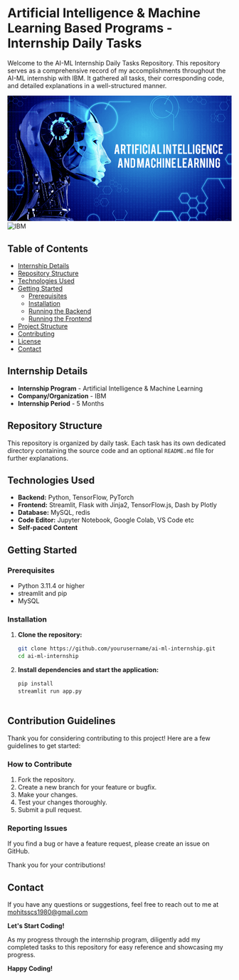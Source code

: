 # Artificial Intelligence & Machine Learning Based Programs - Internship Daily Tasks


Welcome to the AI-ML Internship Daily Tasks Repository. This repository serves as a comprehensive record of my accomplishments throughout the AI-ML internship with IBM. It gathered all tasks, their corresponding code, and detailed explanations in a well-structured manner.

![AI - ML](AI-ML.png)
![IBM](ibm.jog)

## Table of Contents

- [Internship Details](#internship-details)
- [Repository Structure](#repository-structure)
- [Technologies Used](#technologies-used)
- [Getting Started](#getting-started)
  - [Prerequisites](#prerequisites)
  - [Installation](#installation)
  - [Running the Backend](#running-the-backend)
  - [Running the Frontend](#running-the-frontend)
- [Project Structure](#project-structure)
- [Contributing](#contributing)
- [License](#license)
- [Contact](#contact)

## Internship Details

- **Internship Program** - Artificial Intelligence & Machine Learning
- **Company/Organization** - IBM
- **Internship Period** - 5 Months

## Repository Structure

This repository is organized by daily task. Each task has its own dedicated directory containing the source code and an optional `README.md` file for further explanations.


## Technologies Used

- **Backend:** Python, TensorFlow, PyTorch
- **Frontend:** Streamlit, Flask with Jinja2, TensorFlow.js, Dash by Plotly
- **Database:** MySQL, redis
- **Code Editor:** Jupyter Notebook, Google Colab, VS Code etc
- **Self-paced Content**

## Getting Started

### Prerequisites

- Python 3.11.4 or higher
- streamlit and pip
- MySQL

### Installation

1. **Clone the repository:**

   ```bash
   git clone https://github.com/yourusername/ai-ml-internship.git
   cd ai-ml-internship

2. **Install dependencies and start the application:**

    ```bash
    pip install
    streamlit run app.py



## Contribution Guidelines

Thank you for considering contributing to this project! Here are a few guidelines to get started:

### How to Contribute

1. Fork the repository.
2. Create a new branch for your feature or bugfix.
3. Make your changes.
4. Test your changes thoroughly.
5. Submit a pull request.

### Reporting Issues

If you find a bug or have a feature request, please create an issue on GitHub.

Thank you for your contributions!

## Contact
If you have any questions or suggestions, feel free to reach out to me at mohitsscs1980@gmail.com

**Let's Start Coding!**

As my progress through the internship program, diligently add my completed tasks to this repository for easy reference and showcasing my progress.

**Happy Coding!**
